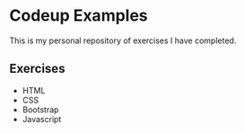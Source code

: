 # Codeup Examples

This is my personal repository of exercises I have completed. 

## Exercises
- HTML
- CSS
- Bootstrap
- Javascript
